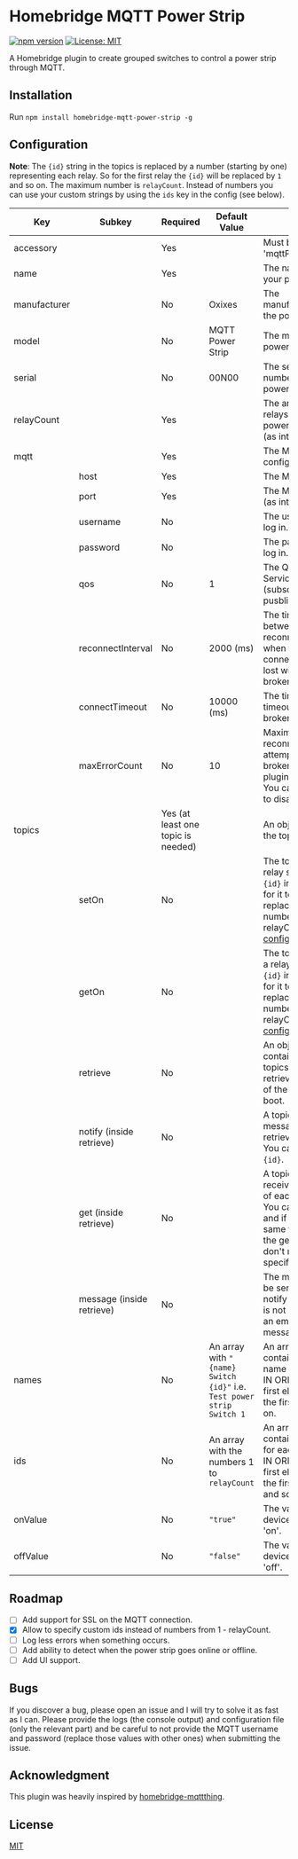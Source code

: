 # Homebridge MQTT Power Strip

 [![npm version](https://img.shields.io/npm/v/homebridge-mqtt-power-strip)](https://www.npmjs.com/package/homebridge-mqtt-power-strip) [![License: MIT](https://img.shields.io/badge/License-MIT-yellow.svg)](LICENSE)

A Homebridge plugin to create grouped switches to control a power strip through MQTT.

## Installation

Run `npm install homebridge-mqtt-power-strip -g`

## Configuration

**Note**: The `{id}` string in the topics is replaced by a number (starting by one) representing each relay. So for the first relay the `{id}` will be replaced by `1` and so on. The maximum number is `relayCount`. Instead of numbers you can use your custom strings by using the `ids` key in the config (see below).

| Key | Subkey | Required | Default Value | Note |
|-----|--------|----------|---------------|------|
| accessory | | Yes | | Must be 'mqttPowerStrip'. |
| name | | Yes | | The name of your power strip. |
| manufacturer | | No | Oxixes | The manufacturer of the power strip. |
| model | | No | MQTT Power Strip | The model of the power strip. |
| serial | | No | 00N00 | The serial number of the power strip. |
| relayCount | | Yes | | The amount of relays your power strip has (as int). |
| mqtt | | Yes | | The MQTT configuration. |
| | host | Yes | | The MQTT host. |
| | port | Yes | | The MQTT port (as int). |
| | username | No | | The username to log in. |
| | password | No | | The password to log in. |
| | qos | No | 1 | The Quality Of Service (subscribe and pusblish). |
| | reconnectInterval | No | 2000 (ms) | The time between reconnections when the connection is lost with the broker (in ms). |
| | connectTimeout | No | 10000 (ms) | The time to timeout with the broker (in ms). |
| | maxErrorCount | No | 10 | Maximum time of reconnection attempts with the broker until the plugin gives up. You can use -1 to disable it. |
| topics | | Yes (at least one topic is needed) | | An object with the topics. |
| | setOn | No | | The topic to set a relay state. Use `{id}` in the topic for it to be replaced  with a number from 1 - relayCount (see [config. example](example-config.json)). |
| | getOn | No |  | The topic to get a relay state. Use `{id}` in the topic for it to be replaced  with a number from 1 - relayCount (see [config. example](example-config.json)). |
| | retrieve | No | | An object that contains the topics needed to retrieve the state of the relays at boot.
| | notify (inside retrieve) | No | | A topic to sent a message to retrieve the data. You can use `{id}`. |
| | get (inside retrieve) | No | | A topic to receive the state of each relay. You can use `{id}` and if it's the same topic as the getOn, you don't need to specify it. |
| | message (inside retrieve) | No | | The message to be sent on the notify topic. If it is not specified an empty message is sent. |
| names | | No | An array with `"{name} Switch {id}"` i.e. `Test power strip Switch 1` | An array that contains the name for each id IN ORDER, so the first element is the first id and so on. |
| ids | | No | An array with the numbers 1 to `relayCount` | An array that contains the IDs for each device IN ORDER, so the first element is the first name and so on. |
| onValue | | No | `"true"` | The value the device sends as 'on'. |
| offValue | | No | `"false"` | The value the device sends as 'off'. |

## Roadmap

- [ ] Add support for SSL on the MQTT connection.
- [x] Allow to specify custom ids instead of numbers from 1 - relayCount.
- [ ] Log less errors when something occurs.
- [ ] Add ability to detect when the power strip goes online or offline.
- [ ] Add UI support.

## Bugs

If you discover a bug, please open an issue and I will try to solve it as fast as I can. Please provide the logs (the console output) and configuration file (only the relevant part) and be careful to not provide the MQTT username and password (replace those values with other ones) when submitting the issue.

## Acknowledgment

This plugin was heavily inspired by [homebridge-mqttthing](https://github.com/arachnetech/homebridge-mqttthing).

## License
[MIT](LICENSE)
